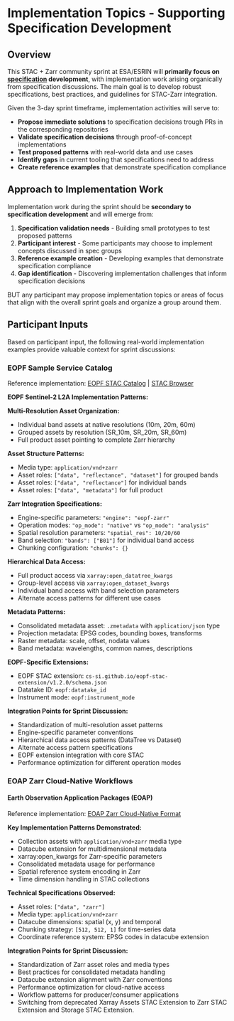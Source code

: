 # Implementation Topics - Supporting Specification Development

## Overview

This STAC + Zarr community sprint at ESA/ESRIN will **primarily focus on [specification](specification-topics.md) development**, with implementation work arising organically from specification discussions. The main goal is to develop robust specifications, best practices, and guidelines for STAC-Zarr integration.

Given the 3-day sprint timeframe, implementation activities will serve to:

- **Propose immediate solutions** to specification decisions trough PRs in the corresponding repositories
- **Validate specification decisions** through proof-of-concept implementations
- **Test proposed patterns** with real-world data and use cases
- **Identify gaps** in current tooling that specifications need to address
- **Create reference examples** that demonstrate specification compliance

## Approach to Implementation Work

Implementation work during the sprint should be **secondary to specification development** and will emerge from:

1. **Specification validation needs** - Building small prototypes to test proposed patterns
2. **Participant interest** - Some participants may choose to implement concepts discussed in spec groups
3. **Reference example creation** - Developing examples that demonstrate specification compliance
4. **Gap identification** - Discovering implementation challenges that inform specification decisions

BUT any participant may propose implementation topics or areas of focus that align with the overall sprint goals and organize a group around them.

## Participant Inputs

Based on participant input, the following real-world implementation examples provide valuable context for sprint discussions:

### EOPF Sample Service Catalog

Reference implementation: [EOPF STAC Catalog](https://stac.core.eopf.eodc.eu/) | [STAC Browser](https://stac.browser.user.eopf.eodc.eu/)

**EOPF Sentinel-2 L2A Implementation Patterns:**

**Multi-Resolution Asset Organization:**

- Individual band assets at native resolutions (10m, 20m, 60m)
- Grouped assets by resolution (SR_10m, SR_20m, SR_60m)
- Full product asset pointing to complete Zarr hierarchy

**Asset Structure Patterns:**

- Media type: `application/vnd+zarr`
- Asset roles: `["data", "reflectance", "dataset"]` for grouped bands
- Asset roles: `["data", "reflectance"]` for individual bands
- Asset roles: `["data", "metadata"]` for full product

**Zarr Integration Specifications:**

- Engine-specific parameters: `"engine": "eopf-zarr"`
- Operation modes: `"op_mode": "native"` vs `"op_mode": "analysis"`
- Spatial resolution parameters: `"spatial_res": 10/20/60`
- Band selection: `"bands": ["B01"]` for individual band access
- Chunking configuration: `"chunks": {}`

**Hierarchical Data Access:**

- Full product access via `xarray:open_datatree_kwargs`
- Group-level access via `xarray:open_dataset_kwargs`
- Individual band access with band selection parameters
- Alternate access patterns for different use cases

**Metadata Patterns:**

- Consolidated metadata asset: `.zmetadata` with `application/json` type
- Projection metadata: EPSG codes, bounding boxes, transforms
- Raster metadata: scale, offset, nodata values
- Band metadata: wavelengths, common names, descriptions

**EOPF-Specific Extensions:**

- EOPF STAC extension: `cs-si.github.io/eopf-stac-extension/v1.2.0/schema.json`
- Datatake ID: `eopf:datatake_id`
- Instrument mode: `eopf:instrument_mode`

**Integration Points for Sprint Discussion:**

- Standardization of multi-resolution asset patterns
- Engine-specific parameter conventions
- Hierarchical data access patterns (DataTree vs Dataset)
- Alternate access pattern specifications
- EOPF extension integration with core STAC
- Performance optimization for different operation modes

### EOAP Zarr Cloud-Native Workflows


#### Earth Observation Application Packages (EOAP)

Reference implementation: [EOAP Zarr Cloud-Native Format](https://eoap.github.io/zarr-cloud-native-format/exploitation/)

**Key Implementation Patterns Demonstrated:**

- Collection assets with `application/vnd+zarr` media type
- Datacube extension for multidimensional metadata
- xarray:open_kwargs for Zarr-specific parameters
- Consolidated metadata usage for performance
- Spatial reference system encoding in Zarr
- Time dimension handling in STAC collections

**Technical Specifications Observed:**

- Asset roles: `["data", "zarr"]`
- Media type: `application/vnd+zarr`
- Datacube dimensions: spatial (x, y) and temporal
- Chunking strategy: `[512, 512, 1]` for time-series data
- Coordinate reference system: EPSG codes in datacube extension

**Integration Points for Sprint Discussion:**

- Standardization of Zarr asset roles and media types
- Best practices for consolidated metadata handling
- Datacube extension alignment with Zarr conventions
- Performance optimization for cloud-native access
- Workflow patterns for producer/consumer applications
- Switching from deprecated Xarray Assets STAC Extension to Zarr STAC Extension and Storage STAC Extension.
